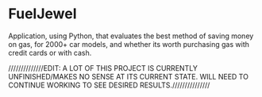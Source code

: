 # FuelJewel
Application, using Python, that evaluates the best method of saving money on gas, for 2000+ car models, and whether its worth purchasing gas with credit cards or with cash.


//////////////EDIT: A LOT OF THIS PROJECT IS CURRENTLY UNFINISHED/MAKES NO SENSE AT ITS CURRENT STATE. WILL NEED TO CONTINUE WORKING TO SEE DESIRED RESULTS.///////////////
